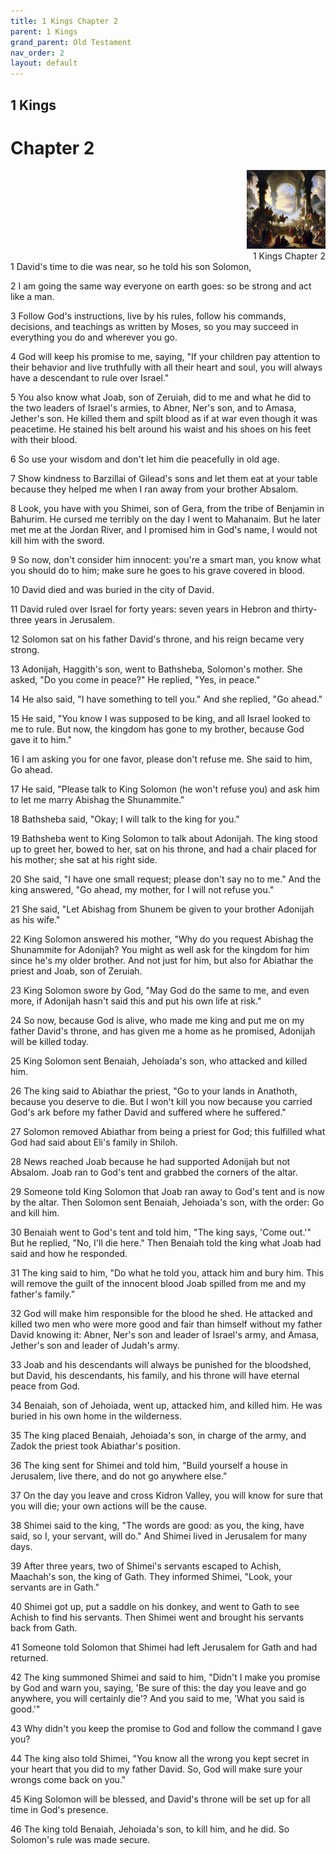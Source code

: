 ```yaml
---
title: 1 Kings Chapter 2
parent: 1 Kings
grand_parent: Old Testament
nav_order: 2
layout: default
---
```


## 1 Kings

# Chapter 2

<div style="clear: both; text-align: right;">
    <img src="/assets/Image/1 Kings/500/2.jpg" alt="1 Kings Chapter 2" class="chapter-image" style="max-width: 25%; height: auto;"/>
    <figcaption style="font-size: 14px;">1 Kings Chapter 2</figcaption>
</div>
1 David's time to die was near, so he told his son Solomon,

2 I am going the same way everyone on earth goes: so be strong and act like a man.

3 Follow God's instructions, live by his rules, follow his commands, decisions, and teachings as written by Moses, so you may succeed in everything you do and wherever you go.

4 God will keep his promise to me, saying, "If your children pay attention to their behavior and live truthfully with all their heart and soul, you will always have a descendant to rule over Israel."

5 You also know what Joab, son of Zeruiah, did to me and what he did to the two leaders of Israel's armies, to Abner, Ner's son, and to Amasa, Jether's son. He killed them and spilt blood as if at war even though it was peacetime. He stained his belt around his waist and his shoes on his feet with their blood.

6 So use your wisdom and don't let him die peacefully in old age.

7 Show kindness to Barzillai of Gilead's sons and let them eat at your table because they helped me when I ran away from your brother Absalom.

8 Look, you have with you Shimei, son of Gera, from the tribe of Benjamin in Bahurim. He cursed me terribly on the day I went to Mahanaim. But he later met me at the Jordan River, and I promised him in God's name, I would not kill him with the sword.

9 So now, don't consider him innocent: you're a smart man, you know what you should do to him; make sure he goes to his grave covered in blood.

10 David died and was buried in the city of David.

11 David ruled over Israel for forty years: seven years in Hebron and thirty-three years in Jerusalem.

12 Solomon sat on his father David's throne, and his reign became very strong.

13 Adonijah, Haggith's son, went to Bathsheba, Solomon's mother. She asked, "Do you come in peace?" He replied, "Yes, in peace."

14 He also said, "I have something to tell you." And she replied, "Go ahead."

15 He said, "You know I was supposed to be king, and all Israel looked to me to rule. But now, the kingdom has gone to my brother, because God gave it to him."

16 I am asking you for one favor, please don't refuse me. She said to him, Go ahead.

17 He said, "Please talk to King Solomon (he won't refuse you) and ask him to let me marry Abishag the Shunammite."

18 Bathsheba said, "Okay; I will talk to the king for you."

19 Bathsheba went to King Solomon to talk about Adonijah. The king stood up to greet her, bowed to her, sat on his throne, and had a chair placed for his mother; she sat at his right side.

20 She said, "I have one small request; please don't say no to me." And the king answered, "Go ahead, my mother, for I will not refuse you."

21 She said, "Let Abishag from Shunem be given to your brother Adonijah as his wife."

22 King Solomon answered his mother, "Why do you request Abishag the Shunammite for Adonijah? You might as well ask for the kingdom for him since he's my older brother. And not just for him, but also for Abiathar the priest and Joab, son of Zeruiah.

23 King Solomon swore by God, "May God do the same to me, and even more, if Adonijah hasn't said this and put his own life at risk."

24 So now, because God is alive, who made me king and put me on my father David's throne, and has given me a home as he promised, Adonijah will be killed today.

25 King Solomon sent Benaiah, Jehoiada's son, who attacked and killed him.

26 The king said to Abiathar the priest, "Go to your lands in Anathoth, because you deserve to die. But I won't kill you now because you carried God's ark before my father David and suffered where he suffered."

27 Solomon removed Abiathar from being a priest for God; this fulfilled what God had said about Eli's family in Shiloh.

28 News reached Joab because he had supported Adonijah but not Absalom. Joab ran to God's tent and grabbed the corners of the altar.

29 Someone told King Solomon that Joab ran away to God's tent and is now by the altar. Then Solomon sent Benaiah, Jehoiada's son, with the order: Go and kill him.

30 Benaiah went to God's tent and told him, "The king says, 'Come out.'" But he replied, "No, I'll die here." Then Benaiah told the king what Joab had said and how he responded.

31 The king said to him, "Do what he told you, attack him and bury him. This will remove the guilt of the innocent blood Joab spilled from me and my father's family."

32 God will make him responsible for the blood he shed. He attacked and killed two men who were more good and fair than himself without my father David knowing it: Abner, Ner's son and leader of Israel's army, and Amasa, Jether's son and leader of Judah's army.

33 Joab and his descendants will always be punished for the bloodshed, but David, his descendants, his family, and his throne will have eternal peace from God.

34 Benaiah, son of Jehoiada, went up, attacked him, and killed him. He was buried in his own home in the wilderness.

35 The king placed Benaiah, Jehoiada's son, in charge of the army, and Zadok the priest took Abiathar's position.

36 The king sent for Shimei and told him, "Build yourself a house in Jerusalem, live there, and do not go anywhere else."

37 On the day you leave and cross Kidron Valley, you will know for sure that you will die; your own actions will be the cause.

38 Shimei said to the king, "The words are good: as you, the king, have said, so I, your servant, will do." And Shimei lived in Jerusalem for many days.

39 After three years, two of Shimei's servants escaped to Achish, Maachah's son, the king of Gath. They informed Shimei, "Look, your servants are in Gath."

40 Shimei got up, put a saddle on his donkey, and went to Gath to see Achish to find his servants. Then Shimei went and brought his servants back from Gath.

41 Someone told Solomon that Shimei had left Jerusalem for Gath and had returned.

42 The king summoned Shimei and said to him, "Didn't I make you promise by God and warn you, saying, 'Be sure of this: the day you leave and go anywhere, you will certainly die'? And you said to me, 'What you said is good.'"

43 Why didn't you keep the promise to God and follow the command I gave you?

44 The king also told Shimei, "You know all the wrong you kept secret in your heart that you did to my father David. So, God will make sure your wrongs come back on you."

45 King Solomon will be blessed, and David's throne will be set up for all time in God's presence.

46 The king told Benaiah, Jehoiada's son, to kill him, and he did. So Solomon's rule was made secure.


